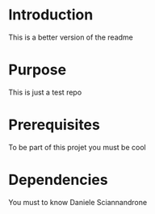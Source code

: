 # Introduction
This is a better version of the readme

# Purpose
This is just a test repo

# Prerequisites
To be part of this projet you must be cool

# Dependencies
You must to know Daniele Sciannandrone
